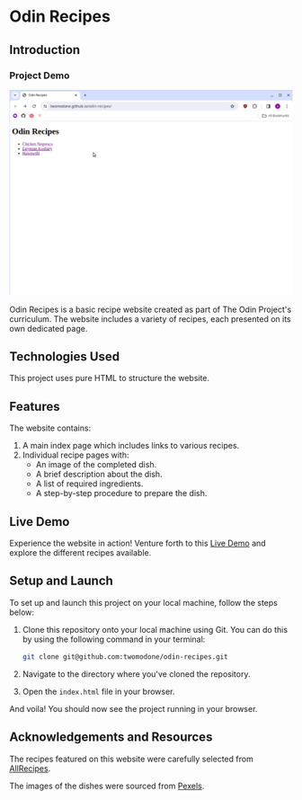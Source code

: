 # Odin Recipes

## Introduction
### Project Demo
![](./images/demo.gif)

Odin Recipes is a basic recipe website created as part of The Odin Project's curriculum. The website includes a variety of recipes, each presented on its own dedicated page.

## Technologies Used

This project uses pure HTML to structure the website.

## Features

The website contains:

1. A main index page which includes links to various recipes.
2. Individual recipe pages with:
    * An image of the completed dish.
    * A brief description about the dish.
    * A list of required ingredients.
    * A step-by-step procedure to prepare the dish.

## Live Demo

Experience the website in action! Venture forth to this [Live Demo](https://twomodone.github.io/odin-recipes) and explore the different recipes available.

## Setup and Launch

To set up and launch this project on your local machine, follow the steps below:

1. Clone this repository onto your local machine using Git. You can do this by using the following command in your terminal:

    ```sh
    git clone git@github.com:twomodone/odin-recipes.git
    ```
2. Navigate to the directory where you've cloned the repository.

3. Open the `index.html` file in your browser.

And voila! You should now see the project running in your browser.


## Acknowledgements and Resources

The recipes featured on this website were carefully selected from [AllRecipes](https://www.allrecipes.com).

The images of the dishes were sourced from [Pexels](https://www.pexels.com).
